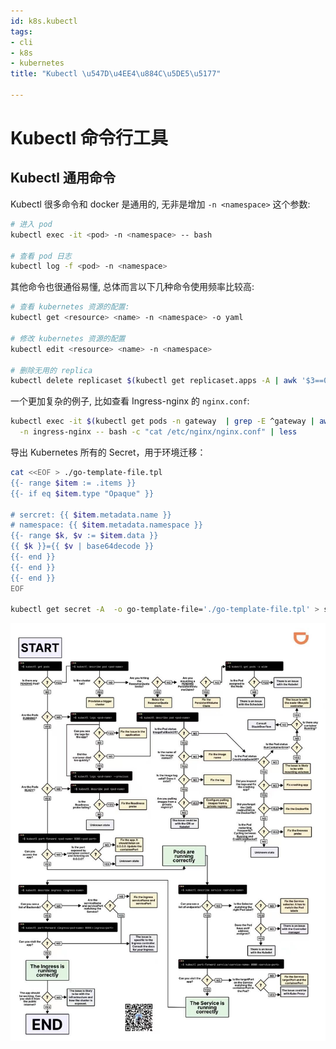 ```yaml
---
id: k8s.kubectl
tags:
- cli
- k8s
- kubernetes
title: "Kubectl \u547D\u4EE4\u884C\u5DE5\u5177"

---
```



# Kubectl 命令行工具


## Kubectl 通用命令
Kubectl 很多命令和 docker 是通用的, 无非是增加 `-n <namespace>` 这个参数:
```bash
# 进入 pod
kubectl exec -it <pod> -n <namespace> -- bash

# 查看 pod 日志
kubectl log -f <pod> -n <namespace>
```
其他命令也很通俗易懂, 总体而言以下几种命令使用频率比较高:
```bash
# 查看 kubernetes 资源的配置:
kubectl get <resource> <name> -n <namespace> -o yaml

# 修改 kubernetes 资源的配置
kubectl edit <resource> <name> -n <namespace>

# 删除无用的 replica
kubectl delete replicaset $(kubectl get replicaset.apps -A | awk '$3==0{printf "%s -n %s\n",$2,$1}')
```
一个更加复杂的例子, 比如查看 Ingress-nginx 的 `nginx.conf`:
```bash
kubectl exec -it $(kubectl get pods -n gateway  | grep -E ^gateway | awk '{print $1}') \
  -n ingress-nginx -- bash -c "cat /etc/nginx/nginx.conf" | less 
```
导出 Kubernetes 所有的 Secret，用于环境迁移：
```bash
cat <<EOF > ./go-template-file.tpl
{{- range $item := .items }}
{{- if eq $item.type "Opaque" }}

# sercret: {{ $item.metadata.name }}
# namespace: {{ $item.metadata.namespace }}
{{- range $k, $v := $item.data }}
{{ $k }}={{ $v | base64decode }}
{{- end }}
{{- end }}
{{- end }}
EOF

kubectl get secret -A  -o go-template-file='./go-template-file.tpl' > secrets.txt
```


![20211119211339.jpg](./../assets/1645168735400-7705f3f6-64a7-4bc3-a9e2-e8068f49d5f8.jpeg)



## 
